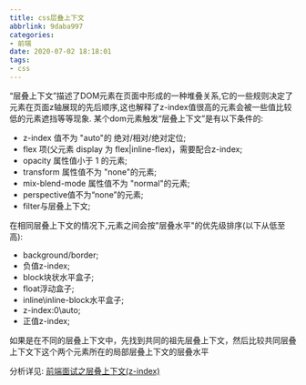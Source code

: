 ```yaml
---
title: css层叠上下文
abbrlink: 9daba997
categories: 
- 前端
date: 2020-07-02 18:18:01
tags:
- css
---
```


“层叠上下文”描述了DOM元素在页面中形成的一种堆叠关系,它的一些规则决定了元素在页面z轴展现的先后顺序,这也解释了z-index值很高的元素会被一些值比较低的元素遮挡等等现象.
某个dom元素触发“层叠上下文”是有以下条件的:

- z-index 值不为 "auto"的 绝对/相对/绝对定位;
- flex 项(父元素 display 为 flex|inline-flex)，需要配合z-index;
- opacity 属性值小于 1 的元素;
- transform 属性值不为 "none"的元素;
- mix-blend-mode 属性值不为 "normal"的元素;
- perspective值不为“none”的元素;
- filter与层叠上下文;

<!-- more -->

在相同层叠上下文的情况下,元素之间会按"层叠水平"的优先级排序(以下从低至高):

- background/border;
- 负值z-index;
- block块状水平盒子;
- float浮动盒子;
- inline\inline-block水平盒子;
- z-index:0\auto;
- 正值z-index;

如果是在不同的层叠上下文中，先找到共同的祖先层叠上下文，然后比较共同层叠上下文下这个两个元素所在的局部层叠上下文的层叠水平

分析详见:
[前端面试之层叠上下文(z-index)][1]  

[1]: https://juejin.im/post/5c6ebc8af265da2dec623d51 "Markdown"